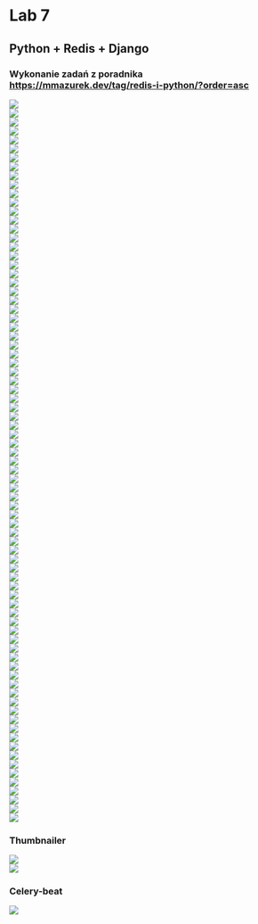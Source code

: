 # Lab 7
## Python + Redis + Django
### Wykonanie zadań z poradnika https://mmazurek.dev/tag/redis-i-python/?order=asc
![](Screen\1.jpg)  
![](Screen\2.jpg)  
![](Screen\3.jpg)  
![](Screen\4.jpg)  
![](Screen\5.jpg)  
![](Screen\6.jpg)  
![](Screen\7.jpg)  
![](Screen\8.jpg)  
![](Screen\9.jpg)  
![](Screen\10.jpg)  
![](Screen\11.jpg)  
![](Screen\12.jpg)  
![](Screen\13.jpg)  
![](Screen\14.jpg)  
![](Screen\15.jpg)  
![](Screen\16.jpg)  
![](Screen\17.jpg)  
![](Screen\18.jpg)  
![](Screen\19.jpg)  
![](Screen\20.jpg)  
![](Screen\21.jpg)  
![](Screen\22.jpg)  
![](Screen\23.jpg)  
![](Screen\24.jpg)  
![](Screen\25.jpg)  
![](Screen\26.jpg)  
![](Screen\27.jpg)  
![](Screen\28.jpg)  
![](Screen\29.jpg)  
![](Screen\30.jpg)  
![](Screen\31.jpg)  
![](Screen\32.jpg)  
![](Screen\33.jpg)  
![](Screen\34.jpg)  
![](Screen\35.jpg)  
![](Screen\36.jpg)  
![](Screen\37.jpg)  
![](Screen\38.jpg)  
![](Screen\39.jpg)  
![](Screen\40.jpg)  
![](Screen\41.jpg)  
![](Screen\42.jpg)  
![](Screen\43.jpg)  
![](Screen\44.jpg)  
![](Screen\45.jpg)  
![](Screen\46.jpg)  
![](Screen\47.jpg)  
![](Screen\48.jpg)  
![](Screen\49.jpg)  
![](Screen\50.jpg)  
![](Screen\51.jpg)  
![](Screen\52.jpg)  
![](Screen\53.jpg)  
![](Screen\54.jpg)  
![](Screen\55.jpg)  
![](Screen\56.jpg)  
![](Screen\57.jpg)  
![](Screen\58.jpg)  
![](Screen\59.jpg)  
![](Screen\60.jpg)  
![](Screen\61.jpg)  
![](Screen\62.jpg)  
![](Screen\63.jpg)  
![](Screen\64.jpg)  
![](Screen\65.jpg)  
![](Screen\66.jpg)  
![](Screen\67.jpg)  
![](Screen\68.jpg)  
![](Screen\69.jpg)  
![](Screen\70.jpg)  
![](Screen\71.jpg)  
![](Screen\72.jpg)  
![](Screen\73.jpg)  
![](Screen\74.jpg)  
![](Screen\75.jpg)  
![](Screen\76.jpg)  
![](Screen\77.jpg)  
![](Screen\78.jpg)  
![](Screen\79.jpg)  
![](Screen\80.jpg)  
![](Screen\81.jpg)  
 ### Thumbnailer  
![](Screen\82.jpg)  
![](Screen\83.jpg)  
### Celery-beat
![](Screen\84.jpg)